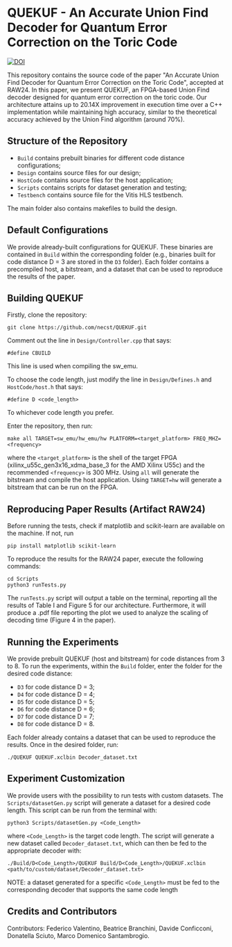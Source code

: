 # QUEKUF - An Accurate Union Find Decoder for Quantum Error Correction on the Toric Code

[![DOI](https://zenodo.org/badge/DOI/10.5281/zenodo.10869867.svg)](https://doi.org/10.5281/zenodo.10869867)

This repository contains the source code of the paper "An Accurate Union Find Decoder for Quantum Error Correction on the Toric Code", accepted at RAW24. 
In this paper, we present QUEKUF, an FPGA-based Union Find decoder designed for quantum error correction on the toric code. 
Our architecture attains up to 20.14X improvement in execution time over a C++ implementation while maintaining high accuracy, similar to the theoretical accuracy achieved by the Union Find algorithm (around 70%). 

## Structure of the Repository 

* `Build` contains prebuilt binaries for different code distance configurations;
* `Design` contains source files for our design;
* `HostCode` contains source files for the host application;
* `Scripts` contains scripts for dataset generation and testing;
* `Testbench` contains source file for the Vitis HLS testbench.

The main folder also contains makefiles to build the design.

## Default Configurations

We provide already-built configurations for QUEKUF. 
These binaries are contained in `Build` within the corresponding folder (e.g., binaries built for code distance D = 3 are stored in the `D3` folder).
Each folder contains a precompiled host, a bitstream, and a dataset that can be used to reproduce the results of the paper. 

## Building QUEKUF

Firstly, clone the repository:
```
git clone https://github.com/necst/QUEKUF.git
```
Comment out the line in  `Design/Controller.cpp` that says:

`#define CBUILD`

This line is used when compiling the sw_emu.

To choose the code length, just modify the line in `Design/Defines.h` and `HostCode/host.h` that says:

`#define D <code_length>`

To whichever code length you prefer.

Enter the repository, then run:

```
make all TARGET=sw_emu/hw_emu/hw PLATFORM=<target_platform> FREQ_MHZ=<frequency>
```
where the `<target_platform>` is the shell of the target FPGA (xilinx_u55c_gen3x16_xdma_base_3 for the AMD Xilinx U55c) and the recommended `<frequency>` is 300 MHz.
Using `all` will generate the bitstream and compile the host application.
Using `TARGET=hw` will generate a bitstream that can be run on the FPGA.

## Reproducing Paper Results (Artifact RAW24)

Before running the tests, check if matplotlib and scikit-learn are available on the machine. If not, run
```
pip install matplotlib scikit-learn
```
To reproduce the results for the RAW24 paper, execute the following commands:
```
cd Scripts
python3 runTests.py
```
The `runTests.py` script will output a table on the terminal, reporting all the results of Table I and Figure 5 for our architecture.
Furthermore, it will produce a .pdf file reporting the plot we used to analyze the scaling of decoding time (Figure 4 in the paper).

## Running the Experiments

We provide prebuilt QUEKUF (host and bitstream) for code distances from 3 to 8. 
To run the experiments, within the `Build` folder, enter the folder for the desired code distance:
- `D3` for code distance D = 3;
- `D4` for code distance D = 4;
- `D5` for code distance D = 5;
- `D6` for code distance D = 6;
- `D7` for code distance D = 7;
- `D8` for code distance D = 8.

Each folder already contains a dataset that can be used to reproduce the results.
Once in the desired folder, run:

```
./QUEKUF QUEKUF.xclbin Decoder_dataset.txt
```

## Experiment Customization 

We provide users with the possibility to run tests with custom datasets. 
The `Scripts/datasetGen.py` script will generate a dataset for a desired code length. This script can be run from the terminal with:
```
python3 Scripts/datasetGen.py <Code_Length>
```
where `<Code_Length>` is the target code length. 
The script will generate a new dataset called `Decoder_dataset.txt`, which can then be fed to the appropriate decoder with:
```
./Build/D<Code_Length>/QUEKUF Build/D<Code_Length>/QUEKUF.xclbin <path/to/custom/dataset/Decoder_dataset.txt>
```
NOTE: a dataset generated for a specific `<Code_Length>` must be fed to the corresponding decoder that supports the same code length

## Credits and Contributors 

Contributors: Federico Valentino, Beatrice Branchini, Davide Conficconi, Donatella Sciuto, Marco Domenico Santambrogio.

